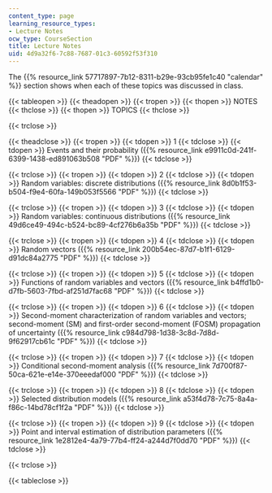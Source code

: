 ```yaml
---
content_type: page
learning_resource_types:
- Lecture Notes
ocw_type: CourseSection
title: Lecture Notes
uid: 4d9a32f6-7c88-7687-01c3-60592f53f310
---
```


The {{% resource_link 57717897-7b12-8311-b29e-93cb95fe1c40 "calendar" %}} section shows when each of these topics was discussed in class.

{{< tableopen >}}
{{< theadopen >}}
{{< tropen >}}
{{< thopen >}}
NOTES
{{< thclose >}}
{{< thopen >}}
TOPICS
{{< thclose >}}

{{< trclose >}}

{{< theadclose >}}
{{< tropen >}}
{{< tdopen >}}
1
{{< tdclose >}}
{{< tdopen >}}
Events and their probability ({{% resource_link e9911c0d-241f-6399-1438-ed891063b508 "PDF" %}})
{{< tdclose >}}

{{< trclose >}}
{{< tropen >}}
{{< tdopen >}}
2
{{< tdclose >}}
{{< tdopen >}}
Random variables: discrete distributions ({{% resource_link 8d0b1f53-b504-f9e4-60fa-149b053f5566 "PDF" %}})
{{< tdclose >}}

{{< trclose >}}
{{< tropen >}}
{{< tdopen >}}
3
{{< tdclose >}}
{{< tdopen >}}
Random variables: continuous distributions ({{% resource_link 49d6ce49-494c-b524-bc89-4cf276b6a35b "PDF" %}})
{{< tdclose >}}

{{< trclose >}}
{{< tropen >}}
{{< tdopen >}}
4
{{< tdclose >}}
{{< tdopen >}}
Random vectors ({{% resource_link 200b54ec-87d7-b1f1-6129-d91dc84a2775 "PDF" %}})
{{< tdclose >}}

{{< trclose >}}
{{< tropen >}}
{{< tdopen >}}
5
{{< tdclose >}}
{{< tdopen >}}
Functions of random variables and vectors ({{% resource_link b4ffd1b0-d7fb-5603-7fbd-af251d7fac68 "PDF" %}})
{{< tdclose >}}

{{< trclose >}}
{{< tropen >}}
{{< tdopen >}}
6
{{< tdclose >}}
{{< tdopen >}}
Second-moment characterization of random variables and vectors; second-moment (SM) and first-order second-moment (FOSM) propagation of uncertainty ({{% resource_link c984d798-1d38-3c8d-7d8d-9f62917cb61c "PDF" %}})
{{< tdclose >}}

{{< trclose >}}
{{< tropen >}}
{{< tdopen >}}
7
{{< tdclose >}}
{{< tdopen >}}
Conditional second-moment analysis ({{% resource_link 7d700f87-50ca-621e-e14e-370eeedaf000 "PDF" %}})
{{< tdclose >}}

{{< trclose >}}
{{< tropen >}}
{{< tdopen >}}
8
{{< tdclose >}}
{{< tdopen >}}
Selected distribution models ({{% resource_link a53f4d78-7c75-8a4a-f86c-14bd78cf1f2a "PDF" %}})
{{< tdclose >}}

{{< trclose >}}
{{< tropen >}}
{{< tdopen >}}
9
{{< tdclose >}}
{{< tdopen >}}
Point and interval estimation of distribution parameters ({{% resource_link 1e2812e4-4a79-77b4-ff24-a244d7f0dd70 "PDF" %}})
{{< tdclose >}}

{{< trclose >}}

{{< tableclose >}}